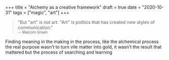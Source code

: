 +++
title = "Alchemy as a creative framework"
draft = true
date = "2020-10-31"
tags = ["magic", "art"]
+++

> "But "art" is not art. "Art" is politics that has created new styles of communication."  
> <small>-- Malcom Green</small>

Finding meaning in the making in the process, like the alchemical process the real purpose wasn’t to turn vile matter into gold, it wasn’t the result that mattered but the process of searching and learning
